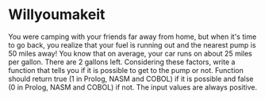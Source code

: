 # Willyoumakeit
You were camping with your friends far away from home, but when it's time to go back, you realize that your fuel is running out and the nearest pump is 50 miles away! You know that on average, your car runs on about 25 miles per gallon. There are 2 gallons left. Considering these factors, write a function that tells you if it is possible to get to the pump or not. Function should return true (1 in Prolog, NASM and COBOL) if it is possible and false (0 in Prolog, NASM and COBOL) if not. The input values are always positive.